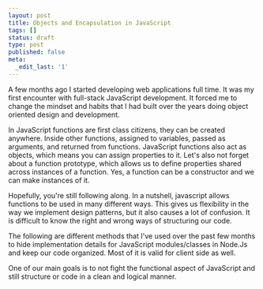 ```yaml
---
layout: post
title: Objects and Encapsulation in JavaScript
tags: []
status: draft
type: post
published: false
meta:
  _edit_last: '1'
---
```

A few months ago I started developing web applications full time.  It was my first encounter with full-stack JavaScript development.  It forced me to change the mindset and habits that I had built over the years doing object oriented design and development.

In JavaScript functions are first class citizens, they can be created anywhere. Inside other functions, assigned to variables, passed as arguments, and returned from functions. JavaScript functions also act as objects, which means you can assign properties to it.  Let's also not forget about a function prototype, which allows us to define properties shared across instances of a function.  Yes, a function can be a constructor and we can make instances of it.

Hopefully, you're still following along. In a nutshell, javascript allows functions to be used in many different ways.  This gives us flexibility in the way we implement design patterns, but it also causes a lot of confusion.  It is difficult to know the right and wrong ways of structuring our code.

The following are different methods that I've used over the past few months to hide implementation details for JavaScript modules/classes in Node.Js and keep our code organized. Most of it is valid for client side as well.

One of our main goals is to not fight the functional aspect of JavaScript and still structure or code in a clean and logical manner.
